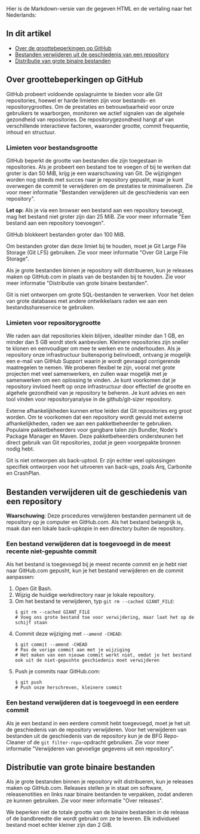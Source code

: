 Hier is de Markdown-versie van de gegeven HTML en de vertaling naar het Nederlands:

## In dit artikel
- [Over de groottebeperkingen op GitHub](#over-groottebeperkingen-op-github)
- [Bestanden verwijderen uit de geschiedenis van een repository](#bestanden-verwijderen-uit-de-geschiedenis-van-een-repository)
- [Distributie van grote binaire bestanden](#distributie-van-grote-binaire-bestanden)

## Over groottebeperkingen op GitHub
GitHub probeert voldoende opslagruimte te bieden voor alle Git repositories, hoewel er harde limieten zijn voor bestands- en repositorygroottes. Om de prestaties en betrouwbaarheid voor onze gebruikers te waarborgen, monitoren we actief signalen van de algehele gezondheid van repositories. De repositorygezondheid hangt af van verschillende interactieve factoren, waaronder grootte, commit frequentie, inhoud en structuur.

### Limieten voor bestandsgrootte
GitHub beperkt de grootte van bestanden die zijn toegestaan in repositories. Als je probeert een bestand toe te voegen of bij te werken dat groter is dan 50 MiB, krijg je een waarschuwing van Git. De wijzigingen worden nog steeds met succes naar je repository gepusht, maar je kunt overwegen de commit te verwijderen om de prestaties te minimaliseren. Zie voor meer informatie "Bestanden verwijderen uit de geschiedenis van een repository".

**Let op:** Als je via een browser een bestand aan een repository toevoegt, mag het bestand niet groter zijn dan 25 MiB. Zie voor meer informatie "Een bestand aan een repository toevoegen".

GitHub blokkeert bestanden groter dan 100 MiB.

Om bestanden groter dan deze limiet bij te houden, moet je Git Large File Storage (Git LFS) gebruiken. Zie voor meer informatie "Over Git Large File Storage".

Als je grote bestanden binnen je repository wilt distribueren, kun je releases maken op GitHub.com in plaats van de bestanden bij te houden. Zie voor meer informatie "Distributie van grote binaire bestanden".

Git is niet ontworpen om grote SQL-bestanden te verwerken. Voor het delen van grote databases met andere ontwikkelaars raden we aan een bestandsshareservice te gebruiken.

### Limieten voor repositorygrootte
We raden aan dat repositories klein blijven, idealiter minder dan 1 GB, en minder dan 5 GB wordt sterk aanbevolen. Kleinere repositories zijn sneller te klonen en eenvoudiger om mee te werken en te onderhouden. Als je repository onze infrastructuur buitensporig beïnvloedt, ontvang je mogelijk een e-mail van GitHub Support waarin je wordt gevraagd corrigerende maatregelen te nemen. We proberen flexibel te zijn, vooral met grote projecten met veel samenwerkers, en zullen waar mogelijk met je samenwerken om een oplossing te vinden. Je kunt voorkomen dat je repository invloed heeft op onze infrastructuur door effectief de grootte en algehele gezondheid van je repository te beheren. Je kunt advies en een tool vinden voor repositoryanalyse in de github/git-sizer repository.

Externe afhankelijkheden kunnen ertoe leiden dat Git repositories erg groot worden. Om te voorkomen dat een repository wordt gevuld met externe afhankelijkheden, raden we aan een pakketbeheerder te gebruiken. Populaire pakketbeheerders voor gangbare talen zijn Bundler, Node's Package Manager en Maven. Deze pakketbeheerders ondersteunen het direct gebruik van Git repositories, zodat je geen voorgepakte bronnen nodig hebt.

Git is niet ontworpen als back-uptool. Er zijn echter veel oplossingen specifiek ontworpen voor het uitvoeren van back-ups, zoals Arq, Carbonite en CrashPlan.

## Bestanden verwijderen uit de geschiedenis van een repository
**Waarschuwing**: Deze procedures verwijderen bestanden permanent uit de repository op je computer en GitHub.com. Als het bestand belangrijk is, maak dan een lokale back-upkopie in een directory buiten de repository.

### Een bestand verwijderen dat is toegevoegd in de meest recente niet-gepushte commit
Als het bestand is toegevoegd bij je meest recente commit en je hebt niet naar GitHub.com gepusht, kun je het bestand verwijderen en de commit aanpassen:

1. Open Git Bash.
2. Wijzig de huidige werkdirectory naar je lokale repository.
3. Om het bestand te verwijderen, typ `git rm --cached GIANT_FILE`:
   ```
   $ git rm --cached GIANT_FILE
   # Voeg ons grote bestand toe voor verwijdering, maar laat het op de schijf staan
   ```
4. Commit deze wijziging met `--amend -CHEAD`:
   ```
   $ git commit --amend -CHEAD
   # Pas de vorige commit aan met je wijziging
   # Het maken van een nieuwe commit werkt niet, omdat je het bestand ook uit de niet-gepushte geschiedenis moet verwijderen
   ```
5. Push je commits naar GitHub.com:
   ```
   $ git push
   # Push onze herschreven, kleinere commit
   ```

### Een bestand verwijderen dat is toegevoegd in een eerdere commit
Als je een bestand in een eerdere commit hebt toegevoegd, moet je het uit de geschiedenis van de repository verwijderen. Voor het verwijderen van bestanden uit de geschiedenis van de repository kun je de BFG Repo-Cleaner of de `git filter-repo`-opdracht gebruiken. Zie voor meer informatie "Verwijderen van gevoelige gegevens uit een repository".

## Distributie van grote binaire bestanden
Als je grote bestanden binnen je repository wilt distribueren, kun je releases maken op GitHub.com. Releases stellen je in staat om software, releasenotities en links naar binaire bestanden te verpakken, zodat anderen ze kunnen gebruiken. Zie voor meer informatie "Over releases".

We beperken niet de totale grootte van de binaire bestanden in de release of de bandbreedte die wordt gebruikt om ze te leveren. Elk individueel bestand moet echter kleiner zijn dan 2 GiB.